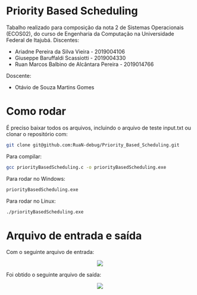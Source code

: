 # Priority Based Scheduling

Tabalho realizado para composição da nota 2 de Sistemas Operacionais (ECOS02), do curso de Engenharia da Computação na Universidade Federal de Itajubá.
Discentes: 
  - Ariadne Pereira da Silva Vieira - 2019004106
  - Giuseppe Baruffaldi Scassiotti - 2019004330
  - Ruan Marcos Balbino de Alcântara Pereira - 2019014766

Doscente:
  - Otávio de Souza Martins Gomes

# Como rodar

É preciso baixar todos os arquivos, incluindo o arquivo de teste input.txt ou clonar o repositório com:

```sh
git clone git@github.com:RuaN-debug/Priority_Based_Scheduling.git
```

Para compilar:

```sh
gcc priorityBasedScheduling.c -o priorityBasedScheduling.exe
```

Para rodar no Windows:

```sh
priorityBasedScheduling.exe
```

Para rodar no Linux:

```sh
./priorityBasedScheduling.exe
```

# Arquivo de entrada e saída

Com o seguinte arquivo de entrada:
<p align="center">
  <img src="https://user-images.githubusercontent.com/54671133/145308562-1e798f76-43f8-4a59-b3a5-5d121011a466.png" />
</p>

Foi obtido o seguinte arquivo de saída:
<p align="center">
  <img src="https://user-images.githubusercontent.com/54671133/145308581-b2f918ac-cd71-4313-aaea-c4eaf1b2eb91.png" />
</p>
